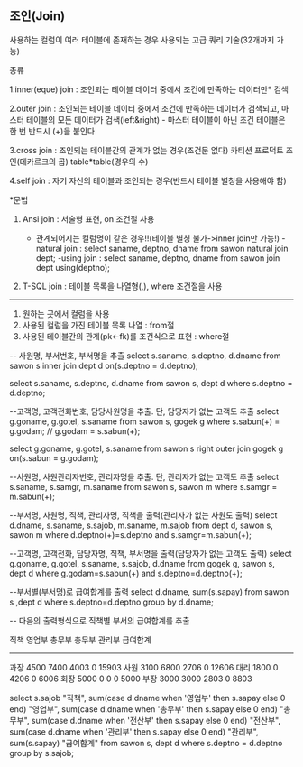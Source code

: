 조인(Join)
---------------------------
사용하는 컬럼이 여러 테이블에 존재하는 경우 사용되는 고급 쿼리 기술(32개까지 가능)


종류

1.inner(eque) join : 조인되는 테이블 데이터 중에서 조건에 만족하는 데이터만* 검색

2.outer join         : 조인되는 테이블 데이터 중에서 조건에 만족하는 데이터가 검색되고,
	            마스터 테이블의 모든 데이터가 검색(left&right) - 마스터 테이블이 아닌 조건 테이블은 한 번 반드시 (+)을 붙인다
		    
3.cross join       : 조인되는 테이블간의 관계가 없는 경우(조건문 없다)
	           카티션 프로덕트 조인(데카르크의 곱)
	           table*table(경우의 수)

4.self join        : 자기 자신의 테이블과 조인되는 경우(반드시 테이블 별칭을 사용해야 함)

*문법

1. Ansi join : 서술형 표현, on 조건절 사용
	* 관계되어지는 컬럼명이 같은 경우!!(테이블 별칭 불가->inner join만 가능!)
	-natural join : select saname, deptno, dname from sawon natural join dept;
	-using join : select saname, deptno, dname from sawon join dept using(deptno);

2. T-SQL join : 테이블 목록을 나열형(,), where 조건절을 사용
-------------------------------------
1) 원하는 곳에서 컬럼을 사용
2) 사용된 컬럼을 가진 테이블 목록 나열 : from절
3) 사용된 테이블간의 관계(pk<-fk)를 조건식으로 표현 : where절


-- 사원명, 부서번호, 부서명을 추출
select s.saname, s.deptno, d.dname from sawon s inner join dept d
on(s.deptno = d.deptno);

select s.saname, s.deptno, d.dname from sawon s, dept d
where s.deptno = d.deptno;

--고객명, 고객전화번호, 담당사원명을 추출. 단, 담당자가 없는 고객도 추출
select g.goname, g.gotel, s.saname from sawon s, gogek g
where s.sabun(+) = g.godam;  // g.godam = s.sabun(+);

select g.goname, g.gotel, s.saname from sawon s right outer join gogek g
on(s.sabun = g.godam);

--사원명, 사원관리자번호, 관리자명을 추출. 단, 관리자가 없는 고객도 추출
select s.saname, s.samgr, m.saname from sawon s, sawon m
where s.samgr = m.sabun(+);

--부서명, 사원명, 직책, 관리자명, 직책을 출력(관리자가 없는 사원도 출력)
select d.dname, s.saname, s.sajob, m.saname, m.sajob from dept d, sawon s, sawon m
where d.deptno(+)=s.deptno 
   and s.samgr=m.sabun(+);

--고객명, 고객전화, 담당자명, 직책, 부서명을 출력(담당자가 없는 고객도 출력)
select g.goname, g.gotel, s.saname, s.sajob, d.dname from gogek g, sawon s, dept d
where g.godam=s.sabun(+) 
   and s.deptno=d.deptno(+);

--부서별(부서명)로 급여합계를 출력
select d.dname, sum(s.sapay) from sawon s ,dept d 
where s.deptno=d.deptno 
group by d.dname;


-- 다음의 출력형식으로 직책별 부서의 급여합계를 추출

직책           영업부     총무부    총무부    관리부    급여합계
---------- ---------- ---------- ---------- ---------- ---------
과장             4500       7400       4003       0        15903
사원             3100       6800       2706       0       12606
대리             1800          0       4206         0       6006
회장             5000          0          0           0       5000
부장             3000       3000       2803       0        8803


select s.sajob "직책",
   sum(case d.dname when '영업부' then s.sapay else 0 end) "영업부",
   sum(case d.dname when '총무부' then s.sapay else 0 end) "총무부",
   sum(case d.dname when '전산부' then s.sapay else 0 end) "전산부",
   sum(case d.dname when '관리부' then s.sapay else 0 end) "관리부",
   sum(s.sapay) "급여합계"
from sawon s, dept d 
where s.deptno = d.deptno 
group by s.sajob;
